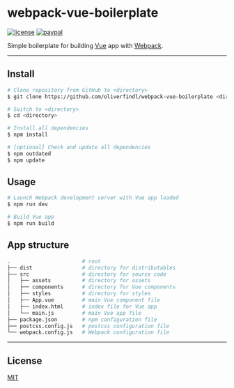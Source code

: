 # webpack-vue-boilerplate

[![license](https://img.shields.io/github/license/oliverfindl/webpack-vue-boilerplate.svg?style=flat)][mit]
[![paypal](https://img.shields.io/badge/donate-paypal-blue.svg?colorB=0070ba&style=flat)](https://paypal.me/oliverfindl)

Simple boilerplate for building [Vue](https://github.com/vuejs/vue) app with [Webpack](https://github.com/webpack/webpack).

---

## Install

```bash
# Clone repository from GitHub to <directory>
$ git clone https://github.com/oliverfindl/webpack-vue-boilerplate <directory>

# Switch to <directory>
$ cd <directory>

# Install all dependencies
$ npm install

# [optional] Check and update all dependencies
$ npm outdated
$ npm update
```

## Usage

```bash
# Launch Webpack development server with Vue app loaded
$ npm run dev

# Build Vue app
$ npm run build
```

## App structure

```bash
.                       # root
├── dist                # directory for distributables
├── src                 # directory for source code
│   ├── assets          # directory for assets
│   ├── components      # directory for Vue components
│   ├── styles          # directory for styles
│   ├── App.vue         # main Vue component file
│   ├── index.html      # index file for Vue app
│   └── main.js         # main Vue app file
├── package.json        # npm configuration file
├── postcss.config.js   # postcss configuration file
└── webpack.config.js   # Webpack configuration file
```

---

## License

[MIT][mit]

[mit]: https://opensource.org/licenses/MIT
